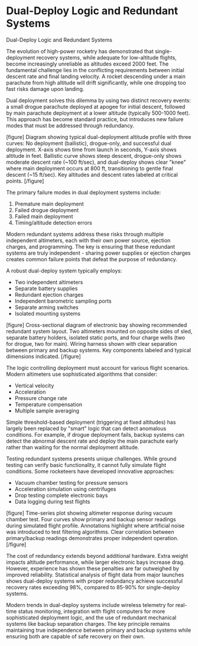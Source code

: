 # Dual-Deploy Logic and Redundant Systems

Dual-Deploy Logic and Redundant Systems

The evolution of high-power rocketry has demonstrated that single-deployment recovery systems, while adequate for low-altitude flights, become increasingly unreliable as altitudes exceed 2000 feet. The fundamental challenge lies in the conflicting requirements between initial descent rate and final landing velocity. A rocket descending under a main parachute from high altitude will drift significantly, while one dropping too fast risks damage upon landing.

Dual deployment solves this dilemma by using two distinct recovery events: a small drogue parachute deployed at apogee for initial descent, followed by main parachute deployment at a lower altitude (typically 500-1000 feet). This approach has become standard practice, but introduces new failure modes that must be addressed through redundancy.

[figure]
Diagram showing typical dual-deployment altitude profile with three curves: No deployment (ballistic), drogue-only, and successful dual deployment. X-axis shows time from launch in seconds, Y-axis shows altitude in feet. Ballistic curve shows steep descent, drogue-only shows moderate descent rate (~100 ft/sec), and dual-deploy shows clear "knee" where main deployment occurs at 800 ft, transitioning to gentle final descent (~15 ft/sec). Key altitudes and descent rates labeled at critical points.
[/figure]

The primary failure modes in dual deployment systems include:

1. Premature main deployment
2. Failed drogue deployment
3. Failed main deployment
4. Timing/altitude detection errors

Modern redundant systems address these risks through multiple independent altimeters, each with their own power source, ejection charges, and programming. The key is ensuring that these redundant systems are truly independent - sharing power supplies or ejection charges creates common failure points that defeat the purpose of redundancy.

A robust dual-deploy system typically employs:

- Two independent altimeters
- Separate battery supplies
- Redundant ejection charges
- Independent barometric sampling ports
- Separate arming switches
- Isolated mounting systems

[figure]
Cross-sectional diagram of electronic bay showing recommended redundant system layout. Two altimeters mounted on opposite sides of sled, separate battery holders, isolated static ports, and four charge wells (two for drogue, two for main). Wiring harness shown with clear separation between primary and backup systems. Key components labeled and typical dimensions indicated.
[/figure]

The logic controlling deployment must account for various flight scenarios. Modern altimeters use sophisticated algorithms that consider:

- Vertical velocity
- Acceleration
- Pressure change rate
- Temperature compensation
- Multiple sample averaging

Simple threshold-based deployment (triggering at fixed altitudes) has largely been replaced by "smart" logic that can detect anomalous conditions. For example, if drogue deployment fails, backup systems can detect the abnormal descent rate and deploy the main parachute early rather than waiting for the normal deployment altitude.

Testing redundant systems presents unique challenges. While ground testing can verify basic functionality, it cannot fully simulate flight conditions. Some rocketeers have developed innovative approaches:

- Vacuum chamber testing for pressure sensors
- Acceleration simulation using centrifuges
- Drop testing complete electronic bays
- Data logging during test flights

[figure]
Time-series plot showing altimeter response during vacuum chamber test. Four curves show primary and backup sensor readings during simulated flight profile. Annotations highlight where artificial noise was introduced to test filtering algorithms. Clear correlation between primary/backup readings demonstrates proper independent operation.
[/figure]

The cost of redundancy extends beyond additional hardware. Extra weight impacts altitude performance, while larger electronic bays increase drag. However, experience has shown these penalties are far outweighed by improved reliability. Statistical analysis of flight data from major launches shows dual-deploy systems with proper redundancy achieve successful recovery rates exceeding 98%, compared to 85-90% for single-deploy systems.

Modern trends in dual-deploy systems include wireless telemetry for real-time status monitoring, integration with flight computers for more sophisticated deployment logic, and the use of redundant mechanical systems like backup separation charges. The key principle remains maintaining true independence between primary and backup systems while ensuring both are capable of safe recovery on their own.